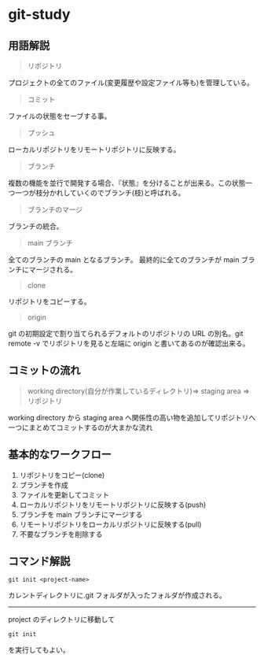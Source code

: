 # git-study

## 用語解説

> リポジトリ

プロジェクトの全てのファイル(変更履歴や設定ファイル等も)を管理している。

> コミット

ファイルの状態をセーブする事。

> プッシュ

ローカルリポジトリをリモートリポジトリに反映する。

> ブランチ

複数の機能を並行で開発する場合、『状態』を分けることが出来る。この状態一つ一つが枝分かれしていくのでブランチ(枝)と呼ばれる。

> ブランチのマージ

ブランチの統合。

> main ブランチ

全てのブランチの main となるブランチ。
最終的に全てのブランチが main ブランチにマージされる。

> clone

リポジトリをコピーする。

> origin

git の初期設定で割り当てられるデフォルトのリポジトリの URL の別名。git remote -v でリポジトリを見ると左端に origin と書いてあるのが確認出来る。

## コミットの流れ

> working directory(自分が作業しているディレクトリ)=> staging area =>リポジトリ

working directory から staging area へ関係性の高い物を追加してリポジトリへ一つにまとめてコミットするのが大まかな流れ

## 基本的なワークフロー

1. リポジトリをコピー(clone)
2. ブランチを作成
3. ファイルを更新してコミット
4. ローカルリポジトリをリモートリポジトリに反映する(push)
5. ブランチを main ブランチにマージする
6. リモートリポジトリをローカルリポジトリに反映する(pull)
7. 不要なブランチを削除する

## コマンド解説

```
git init <project-name>
```

カレントディレクトリに.git フォルダが入った<project-name>フォルダが作成される。

---

project のディレクトリに移動して

```
git init
```

を実行してもよい。
